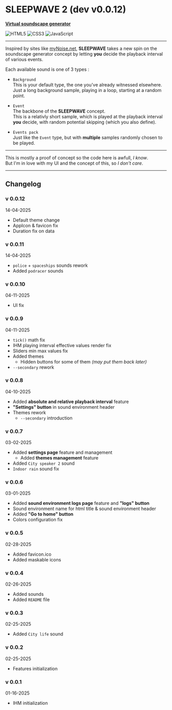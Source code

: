 # SLEEPWAVE 2 (dev v0.0.12)

**[Virtual soundscape generator](https://laz-r.github.io/sleepwave-2-dev/)**

![HTML5](https://img.shields.io/badge/html5-%23E34F26.svg?style=for-the-badge&logo=html5&logoColor=white)
![CSS3](https://img.shields.io/badge/css3-%231572B6.svg?style=for-the-badge&logo=css3&logoColor=white)
![JavaScript](https://img.shields.io/badge/javascript-%23323330.svg?style=for-the-badge&logo=javascript&logoColor=%23F7DF1E)  

---

Inspired by sites like [myNoise.net](https://mynoise.net/), **SLEEPWAVE** takes a new spin on the soundscape generator concept by letting **you** decide the playback interval of various events.  

Each available sound is one of 3 types :

- `Background`  
This is your default type, the one you've already witnessed elsewhere. Just a long background sample, playing in a loop, starting at a random point.  

- `Event`  
The backbone of the **SLEEPWAVE** concept.  
This is a relativly short sample, which is played at the playback interval **you** decide, with random potential skipping (which you also define).  

- `Events pack`  
Just like the `Event` type, but with **multiple** samples randomly chosen to be played.  

---

This is mostly a proof of concept so the code here is awfull, *I know*.  
But I'm in love with my UI and the concept of this, so *I don't care*.

---

## Changelog

### v 0.0.12
14-04-2025
  - Default theme change
  - AppIcon & favicon fix
  - Duration fix on data

### v 0.0.11
14-04-2025
  - `police` + `spaceships` sounds rework
  - Added `podracer` sounds

### v 0.0.10
04-11-2025
- UI fix
### v 0.0.9
04-11-2025
- `tick()` math fix
- IHM playing interval effective values render fix
- Sliders min max values fix
- Added themes
  - Hidden buttons for some of them *(may put them back later)*
- `--secondary` rework
### v 0.0.8
04-10-2025
- Added **absolute and relative playback interval** feature
- **"Settings" button** in sound environment header
- Themes rework
  - `--secondary` introduction
### v 0.0.7
03-02-2025
- Added **settings page** feature and management
  - Added **themes management** feature
- Added `City speaker 2` sound
- `Indoor rain` sound fix
### v 0.0.6
03-01-2025
- Added **sound environment logs page** feature and **"logs" button**
- Sound environment name for html title & sound environment header
- Added **"Go to home" button**
- Colors configuration fix
### v 0.0.5
02-28-2025
- Added favicon.ico
- Added maskable icons
### v 0.0.4
02-26-2025
- Added sounds
- Added `README` file
### v 0.0.3
02-25-2025
- Added `City life` sound
### v 0.0.2
02-25-2025
- Features initialization
### v 0.0.1
01-16-2025
- IHM initialization